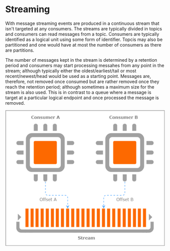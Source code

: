 # Streaming

With message streaming events are produced in a continuous stream that isn't targeted at any consumers.  The streams are typically divided in topics and consumers can read messages from a topic.  Consumers are typically identified as a logical unit using some form of identifier.  Topcis may also be partitioned and one would have at most the number of consumers as there are partitions.

The number of messages kept in the stream is determined by a retention period and consumers may start processing messahes from any point in the stream; although typically either the oldest/earliest/tail or most recent/newest/head would be used as a starting point.  Messages are, therefore, not removed once consumed but are rather removed once they reach the retention period; although sometimes a maximum size for the stream is also used.  This is in contrast to a queue where a message is target at a particular logical endpoint and once processed the message is removed.

![Streaming Image](/images/streaming.png)
